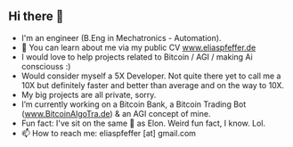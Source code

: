 ## Hi there 👋

- I'm an engineer (B.Eng in Mechatronics - Automation).
- 🌱 You can learn about me via my public CV www.eliaspfeffer.de
- I would love to help projects related to Bitcoin / AGI / making Ai consciouss :)
- Would consider myself a 5X Developer. Not quite there yet to call me a 10X but definitely faster and better than average and on the way to 10X.
- My big projects are all private, sorry.
- I’m currently working on a Bitcoin Bank, a Bitcoin Trading Bot (www.BitcoinAlgoTra.de) & an AGI concept of mine. 
- Fun fact: I've sit on the same 🚽 as Elon. Weird fun fact, I know. Lol. 
- 📫 How to reach me: eliaspfeffer [at] gmail.com
<!--
**eliaspfeffer/eliaspfeffer** is a ✨ _special_ ✨ repository because its `README.md` (this file) appears on your GitHub profile.

Here are some ideas to get you started:

- 👯 I’m looking to collaborate on ...
- 💬 Ask me about ...
- 😄 Pronouns: ...
-->
